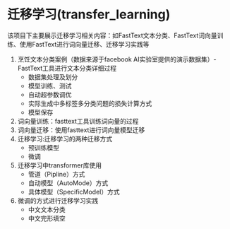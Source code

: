 # 迁移学习(transfer_learning)
该项目下主要展示迁移学习相关内容：如FastText文本分类、FastText词向量训练、使用FastText进行词向量迁移、迁移学习实践等

1. 烹饪文本分类案例（数据来源于facebook AI实验室提供的演示数据集）- FastText工具进行文本分类详细过程
   - 数据集处理及划分
   - 模型训练、测试
   - 自动超参数调优
   - 实际生成中多标签多分类问题的损失计算方式
   - 模型保存
2. 词向量训练：fasttext工具训练词向量的过程
3. 词向量迁移：使用fasttext进行词向量模型迁移
4. 迁移学习:迁移学习的两种迁移方式
   - 预训练模型
   - 微调
5. 迁移学习中transformer库使用
   - 管道（Pipline）方式
   - 自动模型（AutoMode）方式
   - 具体模型（SpecificModel）方式
6. 微调的方式进行迁移学习实践
   - 中文文本分类
   - 中文完形填空